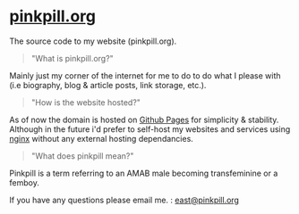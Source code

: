 [pinkpill.org](https:/pinkpill.org)
===================================

The source code to my website (pinkpill.org).<br>
>"What is pinkpill.org?"

Mainly just my corner of the internet for me to do to do what I please with (i.e biography, blog & article posts, link storage, etc.).

>"How is the website hosted?"

As of now the domain is hosted on [Github Pages](https://pages.github.com/) for simplicity & stability.</br> Although in the future i'd prefer to self-host my websites and services using [nginx](https://nginx.org/) without any external hosting dependancies.

>"What does pinkpill mean?"

Pinkpill is a term referring to an AMAB male becoming transfeminine or a femboy.


If you have any questions please email me. : <a href="mailto:east@pinkpill.org" rel="nofollow">east@pinkpill.org</a>